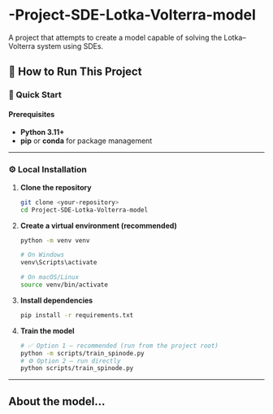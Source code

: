# -Project-SDE-Lotka-Volterra-model
A project that attempts to create a model capable of solving the Lotka–Volterra system using SDEs.

## 🧠 How to Run This Project

### 🚀 Quick Start

#### Prerequisites

- **Python 3.11+**  
- **pip** or **conda** for package management  

---

### ⚙️ Local Installation

1. **Clone the repository**
   ```bash
   git clone <your-repository>
   cd Project-SDE-Lotka-Volterra-model
   ```

2. **Create a virtual environment (recommended)**
   ```bash
   python -m venv venv
   
   # On Windows
   venv\Scripts\activate
   
   # On macOS/Linux
   source venv/bin/activate
   ```

3. **Install dependencies**
   ```bash
   pip install -r requirements.txt
   ```

4. **Train the model**
   ```bash
   # ✅ Option 1 — recommended (run from the project root)
   python -m scripts/train_spinode.py
   # ⚙️ Option 2 — run directly
   python scripts/train_spinode.py
   ```
---

## About the model...
